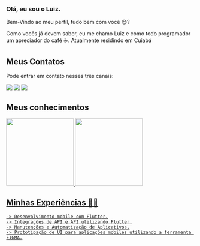 
### Olá, eu sou o Luiz.
 <p>Bem-Vindo ao meu perfil, tudo bem com você 😊?</p>
 <p>Como vocês já devem saber, eu me chamo Luiz e como todo programador um apreciador do café ☕. Atualmente residindo em Cuiabá</p>
 

  

 ## Meus Contatos
 <p>Pode entrar em contato nesses três canais:</p>
  
<div> 
 
  <a href="https://www.instagram.com/luizf.oliveirac/" target="_blank"><img src="https://img.shields.io/badge/-Instagram-%23E4405F?style=for-the-badge&logo=instagram&logoColor=white" target="_blank"></a>
  <a href = "mailto:luizfelipeeoliveiraac@gmail.com"><img src="https://img.shields.io/badge/-Gmail-%23333?style=for-the-badge&logo=gmail&logoColor=white" target="_blank"></a>
  <a href="https://www.linkedin.com/in/luiz-felipe-4657971a3/" target="_blank"><img src="https://img.shields.io/badge/-LinkedIn-%230077B5?style=for-the-badge&logo=linkedin&logoColor=white" target="_blank"></a> 
 
 
</div>

## Meus conhecimentos 
<div>
  <a href="https://github.com/LuizFelipeOC">
  <img height="180em" src="https://github-readme-stats.vercel.app/api?username=LuizFelipeOC&show_icons=true&&include_all_commits=true&count_private=true"/>
  <img height="180em" src="https://github-readme-stats.vercel.app/api/top-langs/?username=LuizFelipeOC&layout=compact&langs_count=7&"/>
</div>

 ## Minhas Experiências 👨‍💻
    -> Desenvolvimento mobile com Flutter.
    -> Integrações de API e API utilizando Flutter.
    -> Manutenções e Automatização de Aplicativos.
    -> Prototipação de UI para aplicações mobiles utilizando a ferramenta FIGMA.
